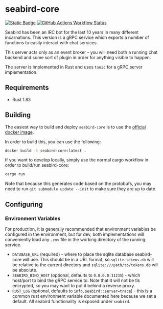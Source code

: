 # seabird-core

[![Static Badge](https://img.shields.io/badge/repository-blue?logo=git&label=%20&labelColor=grey&color=blue)](https://github.com/seabird-chat/seabird-core)
[![GitHub Actions Workflow Status](https://img.shields.io/github/actions/workflow/status/seabird-chat/seabird-core/docker-publish.yml)](https://github.com/seabird-chat/seabird-core/actions/workflows/docker-publish.yml)

Seabird has been an IRC bot for the last 10 years in many different
incarnations. This version is a gRPC service which exports a number of functions
to easily interact with chat services.

This server acts only as an event broker - you will need both a running chat
backend and some sort of plugin in order for anything visible to happen.

The server is implemented in Rust and uses `tonic` for a gRPC server
implementation.

## Requirements

- Rust 1.83

## Building

The easiest way to build and deploy `seabird-core` is to use the [official
docker image].

In order to build this, you can use the following:

```sh
docker build -t seabird-core:latest .
```

If you want to develop locally, simply use the normal cargo workflow in order to
build/run seabird-core:

```sh
cargo run
```

Note that because this generates code based on the protobufs, you may need to run
`git submodule update --init` to make sure they are up to date.

## Configuring

### Environment Variables

For production, it is generally recommended that environment variables be
configured in the environment, but for dev, both implementations will
conveniently load any `.env` file in the working directory of the running
service.

- `DATABASE_URL` (required) - where to place the sqlite database seabird-core will use.
  This should be in a URL format, so `sqlite:tokens.db` will be relative to the current
  directory and `sqlite:///path/to/tokens.db` will be absolute.
- `SEABIRD_BIND_HOST` (optional, defaults to `0.0.0.0:11235`) - which host/port to bind
  the gRPC service to. Note that it will not be tls encrypted, so you may want
  to put it behind a reverse proxy.
- `RUST_LOG` (optional, defaults to `info,seabird::server=trace`) - this is a
  common rust environment variable documented here because we set a default. All
  seabird functionality is exposed under `seabird`.

[official docker image]: https://github.com/seabird-chat/seabird-core/pkgs/container/seabird-core
